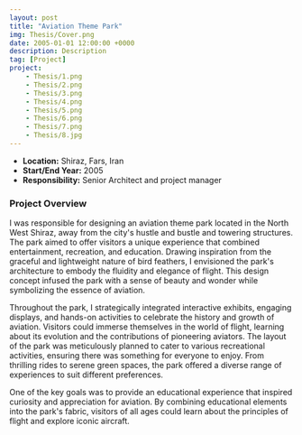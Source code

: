 ```yaml
---
layout: post
title: "Aviation Theme Park"
img: Thesis/Cover.png
date: 2005-01-01 12:00:00 +0000
description: Description
tag: [Project]
project:
    - Thesis/1.png
    - Thesis/2.png
    - Thesis/3.png
    - Thesis/4.png
    - Thesis/5.png
    - Thesis/6.png
    - Thesis/7.png
    - Thesis/8.jpg
---
```


- **Location:** Shiraz, Fars, Iran
- **Start/End Year:** 2005
- **Responsibility:** Senior Architect and project manager

### Project Overview

I was responsible for designing an aviation theme park located in the North West Shiraz, away from the city's hustle and bustle and towering structures. The park aimed to offer visitors a unique experience that combined entertainment, recreation, and education. Drawing inspiration from the graceful and lightweight nature of bird feathers, I envisioned the park's architecture to embody the fluidity and elegance of flight. This design concept infused the park with a sense of beauty and wonder while symbolizing the essence of aviation.

Throughout the park, I strategically integrated interactive exhibits, engaging displays, and hands-on activities to celebrate the history and growth of aviation. Visitors could immerse themselves in the world of flight, learning about its evolution and the contributions of pioneering aviators. The layout of the park was meticulously planned to cater to various recreational activities, ensuring there was something for everyone to enjoy. From thrilling rides to serene green spaces, the park offered a diverse range of experiences to suit different preferences.

One of the key goals was to provide an educational experience that inspired curiosity and appreciation for aviation. By combining educational elements into the park's fabric, visitors of all ages could learn about the principles of flight and explore iconic aircraft.
